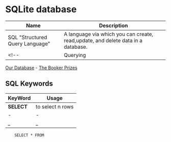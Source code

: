 # SQLite database

|Name|Description|
|-|-|
|SQL "Structured Query Language"|A language via which you can create, read,update, and delete data in a database.|
<!-- |Querying|-| -->

[Our Database](SQLite_CS50_\longlist.db) - [The Booker Prizes](https://thebookerprizes.com/the-booker-library/features/booker-prize-winners)

## SQL Keywords

|KeyWord|Usage|
|-|-|
|**SELECT**|to select n rows|
|-|-|
|_|_|

```SQLite
    SELECT * FROM
```
